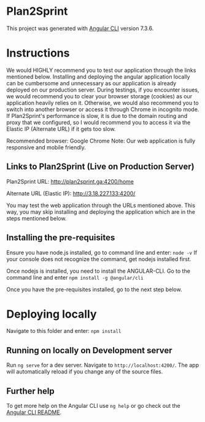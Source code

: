 # Plan2Sprint

This project was generated with [Angular CLI](https://github.com/angular/angular-cli) version 7.3.6.

# Instructions
We would HIGHLY recommend you to test our application through the links mentioned below. Installing and deploying the angular application locally can be cumbersome and unnecessary as our application is already deployed on our production server. During testings, if you encounter issues, we would recommend you to clear your browser storage (cookies) as our application heavily relies on it. Otherwise, we would also recommend you to switch into another browser or access it through Chrome in incognito mode. If Plan2Sprint's performance is slow, it is due to the domain routing and proxy that we configured, so I would recommend you to access it via the Elastic IP (Alternate URL) if it gets too slow.

Recommended browser: Google Chrome
Note: Our web application is fully responsive and mobile friendly. 

## Links to Plan2Sprint (Live on Production Server)
Plan2Sprint URL: http://plan2sprint.ga:4200/home

Alternate URL (Elastic IP): http://3.18.227.133:4200/

You may test the web application through the URLs mentioned above. This way, you may skip installing and deploying the application which are in the steps mentioned below.

## Installing the pre-requisites
Ensure you have node.js installed, go to command line and enter: `node -v` 
If your console does not recognize the command, get nodejs installed first.

Once nodejs is installed, you need to install the ANGULAR-CLI. Go to the command line and enter `npm install -g @angular/cli`

Once you have the pre-requisites installed, go to the next step below.

# Deploying locally
Navigate to this folder and enter: `npm install`

## Running on locally on Development server

Run `ng serve` for a dev server. Navigate to `http://localhost:4200/`. The app will automatically reload if you change any of the source files.

## Further help

To get more help on the Angular CLI use `ng help` or go check out the [Angular CLI README](https://github.com/angular/angular-cli/blob/master/README.md).
